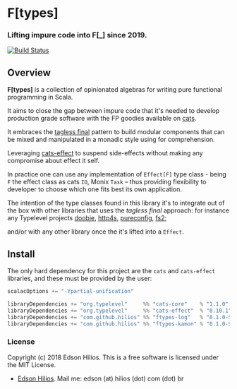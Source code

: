 # F[types]

### Lifting impure code into F[_] since 2019.

[![Build Status](https://travis-ci.org/hilios/ftypes.svg?branch=master)](https://travis-ci.org/hilios/ftypes)

## Overview

**F[types]** is a collection of opinionated algebras for writing pure functional programming in Scala.
 
It aims to close the gap between impure code that it's needed to develop production grade software with the FP 
goodies available on [cats](https://github.com/typelevel/cats).

It embraces the [tagless final](https://blog.scalac.io/exploring-tagless-final.html) pattern to build modular
components that can be mixed and manipulated in a monadic style using for comprehension. 

Leveraging [cats-effect](https://github.com/typelevel/cats-effect) to suspend side-effects without making any
compromise about effect it self.

In practice one can use any implementation of `Effect[F]` type class - being `F` the effect class as 
cats `IO`, Monix `Task` – thus providing flexibility to developer to
choose which one fits best its own application.

The intention of the type classes found in this library it's to integrate out of the box with other libraries
that uses the *tagless final* approach: for instance any Typelevel projects
[doobie](http://tpolecat.github.io/doobie/),
[http4s](https://github.com/http4s/http4s),
[pureconfig](https://github.com/pureconfig/pureconfig),
[fs2](https://github.com/functional-streams-for-scala/fs2);

and/or with any other library once the it's lifted into a `Effect`.

## Install

The only hard dependency for this project are the `cats` and `cats-effect` libraries, and these must be provided 
by the user:

```sbt
scalacOptions += "-Ypartial-unification"

libraryDependencies += "org.typelevel"     %% "cats-core"    % "1.1.0"
libraryDependencies += "org.typelevel"     %% "cats-effect"  % "0.10.1"
libraryDependencies += "com.github.hilios" %% "ftypes-log"   % "0.1.0-SNAPSHOT"
libraryDependencies += "com.github.hilios" %% "ftypes-kamon" % "0.1.0-SNAPSHOT"
```

### License

Copyright (c) 2018 Edson Hilios. This is a free software is licensed under the MIT License.

*   [Edson Hilios](http://edson.hilios.com.br). Mail me: edson (at) hilios (dot) com (dot) br
